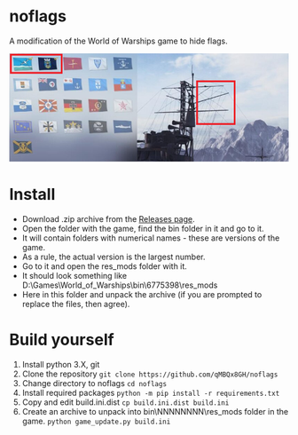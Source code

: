 # noflags

A modification of the World of Warships game to hide flags.

![demo](img/demo.png)

# Install

- Download .zip archive from the [Releases page](https://github.com/qMBQx8GH/noflags/releases).
- Open the folder with the game, find the bin folder in it and go to it.
- It will contain folders with numerical names - these are versions of the game.
- As a rule, the actual version is the largest number.
- Go to it and open the res_mods folder with it.
- It should look something like D:\Games\World_of_Warships\bin\6775398\res_mods
- Here in this folder and unpack the archive (if you are prompted to replace the files, then agree).

# Build yourself

1. Install python 3.X, git
1. Clone the repository
```git clone https://github.com/qMBQx8GH/noflags```
1. Change directory to noflags
```cd noflags```
1. Install required packages
```python -m pip install -r requirements.txt```
1. Copy and edit build.ini.dist
```cp build.ini.dist build.ini```
1. Create an archive to unpack into bin\NNNNNNNN\res_mods folder in the game.
```python game_update.py build.ini```

